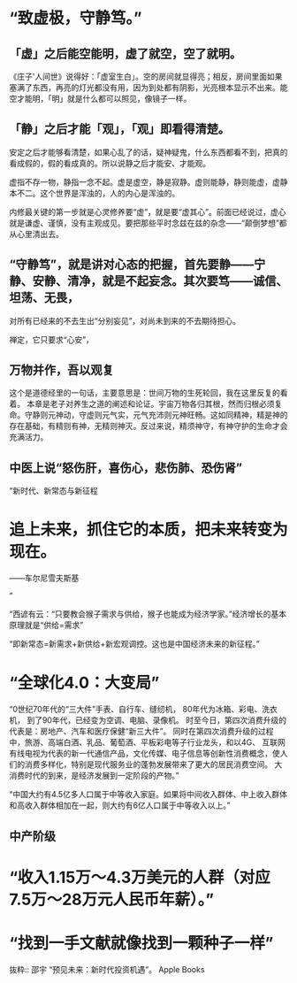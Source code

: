 # “致虚极，守静笃。”
## 「虚」之后能空能明，虚了就空，空了就明。
《庄子'人间世》说得好：「虚室生白」。空的房间就显得亮；相反，房间里面如果塞满了东西，再亮的灯光都没有用，因为到处都有阴影，光亮根本显示不出来。能空才能明，「明」就是什么都可以照见，像镜子一样。

## 「静」之后才能「观」，「观」即看得清楚。
安定之后才能够看清楚，如果心乱了的话，疑神疑鬼，什么东西都看不到，把真的看成假的，假的看成真的。所以说静之后才能安、才能观。

虚指不存一物，静指一念不起。虚是虚空，静是寂静。虚则能静，静则能虚，虚静本不二。这个世界是浑浊的，人的内心是浑浊的。

内修最关键的第一步就是心灵修养要“虚”，就是要“虚其心”。前面已经说过，虚心就是谦虚、谨慎，没有主观成见。要把那些平时念兹在兹的杂念——“颠倒梦想”都从心里清出去。

## “守静笃”，就是讲对心态的把握，首先要静——宁静、安静、清净，就是不起妄念。其次要笃——诚信、坦荡、无畏，
对所有已经来的不去生出“分别妄见”，对尚未到来的不去期待担心。

禅定，它只要求“心安”，

## 万物并作，吾以观复
这个是道德经里的一句话，主要意思是：世间万物的生死轮回，我在这里反复的看着。
本章是老子对养生之道的阐述和论证。宇宙万物各归其根，然而归根必须复命。守静则元神动，守虚则元气实，元气充沛则元神旺畅。这如同精神，精是神的存在基础，有精则有神，无精则神灭。反过来说，精须神守，有神守护的生命才会充满活力。

## 中医上说“怒伤肝，喜伤心，悲伤肺、恐伤肾”

“新时代、新常态与新征程

# 追上未来，抓住它的本质，把未来转变为现在。

——车尔尼雪夫斯基

”

“西谚有云：“只要教会猴子需求与供给，猴子也能成为经济学家。”经济增长的基本原理就是“供给=需求”

“即新常态=新需求+新供给+新宏观调控。这也是中国经济未来的新征程。”

# “全球化4.0：大变局”

“0世纪70年代的“三大件”手表、自行车、缝纫机，
80年代为冰箱、彩电、洗衣机，
到了90年代，已经变为空调、电脑、录像机。
时至今日，第四次消费升级的代表是：房地产、汽车和医疗保健“新三大件”。
同时在第四次消费升级的过程中，旅游、高端白酒、乳品、葡萄酒、平板彩电等子行业龙头，和以4G、
互联网有线电视为代表的新一代通信产品，文化传媒、电子信息等创新性消费概念，使人们的消费多样化，特别是现代服务业的蓬勃发展带来了更大的居民消费空间。
大消费时代的到来，是经济发展到一定阶段的产物。”

“中国大约有4.5亿多人口属于中等收入家庭。如果将中间收入群体、中上收入群体和高收入群体相加在一起，则大约有6亿人口属于中等收入以上。”
## 中产阶级
# “收入1.15万～4.3万美元的人群（对应7.5万～28万元人民币年薪）。”
# “找到一手文献就像找到一颗种子一样”

抜粋:: 邵宇  “预见未来：新时代投资机遇”。 Apple Books  

